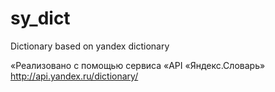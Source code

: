 # sy_dict
Dictionary based on yandex dictionary

«Реализовано с помощью сервиса «API «Яндекс.Словарь» http://api.yandex.ru/dictionary/
